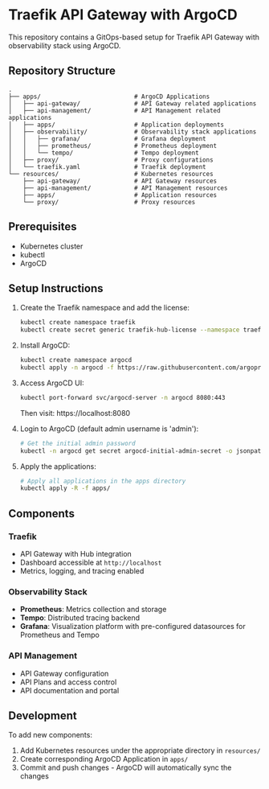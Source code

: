 # Traefik API Gateway with ArgoCD

This repository contains a GitOps-based setup for Traefik API Gateway with observability stack using ArgoCD.

## Repository Structure

```
.
├── apps/                          # ArgoCD Applications
│   ├── api-gateway/               # API Gateway related applications
│   ├── api-management/            # API Management related applications
│   ├── apps/                      # Application deployments
│   ├── observability/             # Observability stack applications
│   │   ├── grafana/               # Grafana deployment
│   │   ├── prometheus/            # Prometheus deployment
│   │   └── tempo/                 # Tempo deployment
│   ├── proxy/                     # Proxy configurations
│   └── traefik.yaml               # Traefik deployment
└── resources/                     # Kubernetes resources
    ├── api-gateway/               # API Gateway resources
    ├── api-management/            # API Management resources
    ├── apps/                      # Application resources
    └── proxy/                     # Proxy resources

```

## Prerequisites

- Kubernetes cluster
- kubectl
- ArgoCD

## Setup Instructions

1. Create the Traefik namespace and add the license:
   ```bash
   kubectl create namespace traefik
   kubectl create secret generic traefik-hub-license --namespace traefik --from-literal=token=YOUR_LICENSE_TOKEN
   ```

2. Install ArgoCD:
   ```bash
   kubectl create namespace argocd
   kubectl apply -n argocd -f https://raw.githubusercontent.com/argoproj/argo-cd/stable/manifests/install.yaml
   ```

3. Access ArgoCD UI:
   ```bash
   kubectl port-forward svc/argocd-server -n argocd 8080:443
   ```
   Then visit: https://localhost:8080

4. Login to ArgoCD (default admin username is 'admin'):
   ```bash
   # Get the initial admin password
   kubectl -n argocd get secret argocd-initial-admin-secret -o jsonpath="{.data.password}" | base64 -d
   ```

5. Apply the applications:
   ```bash
   # Apply all applications in the apps directory
   kubectl apply -R -f apps/
   ```

## Components

### Traefik
- API Gateway with Hub integration
- Dashboard accessible at `http://localhost`
- Metrics, logging, and tracing enabled

### Observability Stack
- **Prometheus**: Metrics collection and storage
- **Tempo**: Distributed tracing backend
- **Grafana**: Visualization platform with pre-configured datasources for Prometheus and Tempo

### API Management
- API Gateway configuration
- API Plans and access control
- API documentation and portal

## Development

To add new components:
1. Add Kubernetes resources under the appropriate directory in `resources/`
2. Create corresponding ArgoCD Application in `apps/`
3. Commit and push changes - ArgoCD will automatically sync the changes
